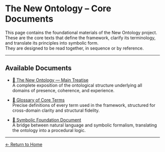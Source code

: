 # The New Ontology – Core Documents

This page contains the foundational materials of the New Ontology project.  
These are the core texts that define the framework, clarify its terminology, and translate its principles into symbolic form.  
They are designed to be read together, in sequence or by reference.

---

## Available Documents

- [📘 The New Ontology — Main Treatise](/the-new-ontology---public-release/assets/pdfs/The-New-Ontology.pdf)  
  A complete exposition of the ontological structure underlying all domains of presence, coherence, and experience.

- [📗 Glossary of Core Terms](/the-new-ontology---public-release/assets/pdfs/Glossary.pdf)  
  Precise definitions of every term used in the framework, structured for cross-domain clarity and structural fidelity.

- [📙 Symbolic Foundation Document](/the-new-ontology---public-release/assets/pdfs/Symbolic-Foundation.pdf)  
  A bridge between natural language and symbolic formalism, translating the ontology into a procedural logic.

---

[← Return to Home](/The-New-Ontology-Public-Release/)
